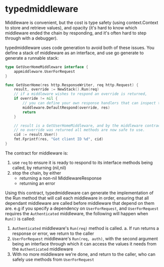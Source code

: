# typedmiddleware

Middleware is convenient, but the cost is type safety (using context.Context to store and retrieve values), and opacity (it's hard to know which middleware ended the chain by responding, and it's often hard to step through with a debugger).

typedmiddleware uses code generation to avoid both of these issues. You define a stack of middleware as an interface, and use go generate to generate a runnable stack:


```go
type GetUserHomeMiddleware interface {
	appmiddleware.UserForRequest
}

func GetUserHome(res http.ResponseWriter, req http.Request) {
	result, override := NewStack().Run(req)
	// if a middleware wishes to respond an override is returned,
	if override != nil {
        // you can define your own response handlers that can inspect the response struct
		middleware.DefaultRespond(override, res)
		return
	}

    // result is a GetUserHomeMiddleware, and by the middleware contract (see below), if 
    // no override was returned all methods are now safe to use.
	cid := result.User()
	fmt.Fprintf(res, "Got client ID %d", cid)
}
```

The contract for middleware is:
1. use `req` to ensure it is ready to respond to its interface methods being called, by returning (nil,nil)
2. stop the chain, by either
    - returning a non-nil MiddlewareResponse
    - returning an error
    
Using this contract, typedmiddleware can generate the implementation of the Run method that will call each middleware in order, ensuring that all dependant middleware are called before middleware that depend on them are. e.g if you specify a dependency on `UserForRequest`, and `UserForRequest` requires the `Authenticated` middleware, the following will happen when `Run()` is called:

1. `Authenticated` middleware's `Run(req)` method is called. 
    a. If run returns a response or error, we return to the caller
2. `UserForRequest` middleware's `Run(req, auth)`, with the second argument being an interface through which it can access the values it needs from the `Authenticated` middleware
3. With no more middleware we're done, and return to the caller, who can safely use methods from `UserForRequest`

